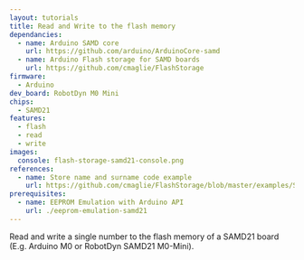 ```yaml
---
layout: tutorials
title: Read and Write to the flash memory
dependancies:
  - name: Arduino SAMD core
    url: https://github.com/arduino/ArduinoCore-samd
  - name: Arduino Flash storage for SAMD boards
    url: https://github.com/cmaglie/FlashStorage
firmware:
  - Arduino
dev_board: RobotDyn M0 Mini
chips:
  - SAMD21
features:
  - flash
  - read
  - write
images:
  console: flash-storage-samd21-console.png
references:
  - name: Store name and surname code example
    url: https://github.com/cmaglie/FlashStorage/blob/master/examples/StoreNameAndSurname/StoreNameAndSurname.ino
prerequisites:
  - name: EEPROM Emulation with Arduino API
    url: ./eeprom-emulation-samd21
---
```


Read and write a single number to the flash memory of a SAMD21 board (E.g. Arduino M0 or RobotDyn SAMD21 M0-Mini).

